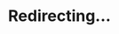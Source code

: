 ---
title: Redirecting...
layout: redirect
sitemap: false
permalink: /Sri_Lanka
redirect_to: /LKA/
---